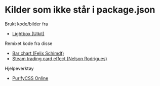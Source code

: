 # Kilder som ikke står i package.json

Brukt kode/bilder fra
- [Lightbox (UIkit)](https://getuikit.com/docs/lightbox)

Remixet kode fra disse
- [Bar chart (Felix Schimdt)](https://codepen.io/FelixSchmidt/pen/MKzXNp)
- [Steam trading card effect (Nelson Rodrigues)](https://codepen.io/nelsonr/pen/WNQaZPb)

Hjelpeverktøy
- [PurifyCSS Online](https://purifycss.online/)